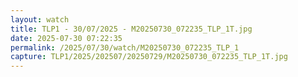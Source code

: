 ```yaml
---
layout: watch
title: TLP1 - 30/07/2025 - M20250730_072235_TLP_1T.jpg
date: 2025-07-30 07:22:35
permalink: /2025/07/30/watch/M20250730_072235_TLP_1
capture: TLP1/2025/202507/20250729/M20250730_072235_TLP_1T.jpg
---
```

